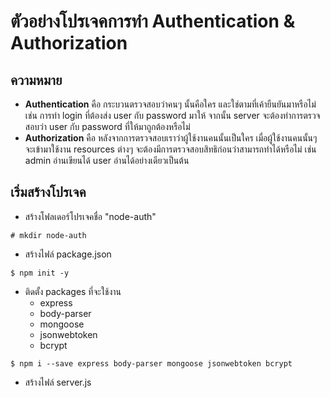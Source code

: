 # ตัวอย่างโปรเจคการทำ Authentication & Authorization #

## ความหมาย ##
- **Authentication** คือ กระบวนตรวจสอบว่าคนๆ นั้นคือใคร และใช่ตามที่เค้ายืนยันมาหรือไม่ เช่น การทำ login ที่ต้องส่ง user กับ password มาให้ จากนั้น server จะต้องทำการตรวจสอบว่า user กับ password ที่ให้มาถูกต้องหรือไม่
- **Authorization** คือ หลังจากการตรวจสอบเราว่าผู้ใช้งานคนนั้นเป็นใคร เมื่อผู้ใช้งานคนนั้นๆ จะเข้ามาใช้งาน resources ต่างๆ จะต้องมีการตรวจสอบสิทธิก่อนว่าสามารถทำได้หรือไม่ เช่น admin อ่านเขียนได้ user อ่านได้อย่างเดียวเป็นต้น

## เริ่มสร้างโปรเจค ##

- สร้างโฟลเดอร์โปรเจคชื่อ "node-auth"
```
# mkdir node-auth
```

- สร้างไฟล์ package.json
```
$ npm init -y
```

- ติดตั้ง packages ที่จะใช้งาน
  - express
  - body-parser
  - mongoose
  - jsonwebtoken
  - bcrypt
```
$ npm i --save express body-parser mongoose jsonwebtoken bcrypt
```
- สร้างไฟล์ server.js
```javascript

```